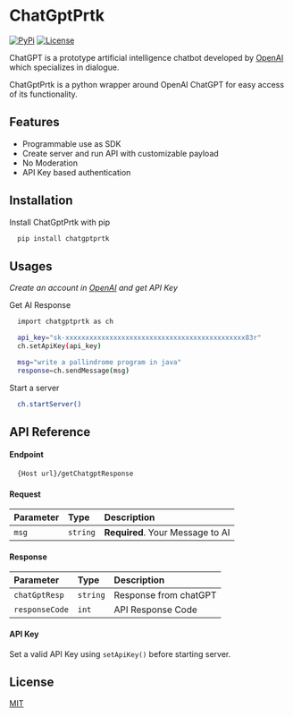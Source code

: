 
# ChatGptPrtk
[![PyPi](https://img.shields.io/pypi/v/chatgptprtk.svg)](https://pypi.python.org/pypi/chatgptprtk) 
[![License](https://img.shields.io/badge/license-MIT-blue)](https://github.com/pratikjoshi999/chatGptPrtkPkg/blob/main/LICENSE)

ChatGPT is a prototype artificial intelligence chatbot developed by [OpenAI](https://openai.com/) which specializes in dialogue. 

ChatGptPrtk is a python wrapper around OpenAI ChatGPT for easy access of its functionality.

## Features

- Programmable use as SDK
- Create server and run API with customizable payload
- No Moderation
- API Key based authentication

## Installation

Install ChatGptPrtk with pip

```bash
  pip install chatgptprtk
```

## Usages

_Create an account in [OpenAI](https://openai.com/) and get API Key_

Get AI Response

```bash
  import chatgptprtk as ch

  api_key="sk-xxxxxxxxxxxxxxxxxxxxxxxxxxxxxxxxxxxxxxxxxxxxx83r"
  ch.setApiKey(api_key)

  msg="write a pallindrome program in java"
  response=ch.sendMessage(msg)
```

Start a server
```bash
  ch.startServer()
```

## API Reference

#### Endpoint

```bash
  {Host url}/getChatgptResponse
```
#### Request

| Parameter | Type     | Description                |
| :-------- | :------- | :------------------------- |
| `msg` | `string` | **Required**. Your Message to AI |

#### Response


| Parameter | Type     | Description                       |
| :-------- | :------- | :-------------------------------- |
| `chatGptResp`      | `string` |  Response from chatGPT |
| `responseCode`      | `int` |  API Response Code |

#### API Key
Set a valid API Key using `setApiKey()` before starting server.



## License

[MIT](https://github.com/pratikjoshi999/chatGptPrtkPkg/blob/main/LICENSE)
